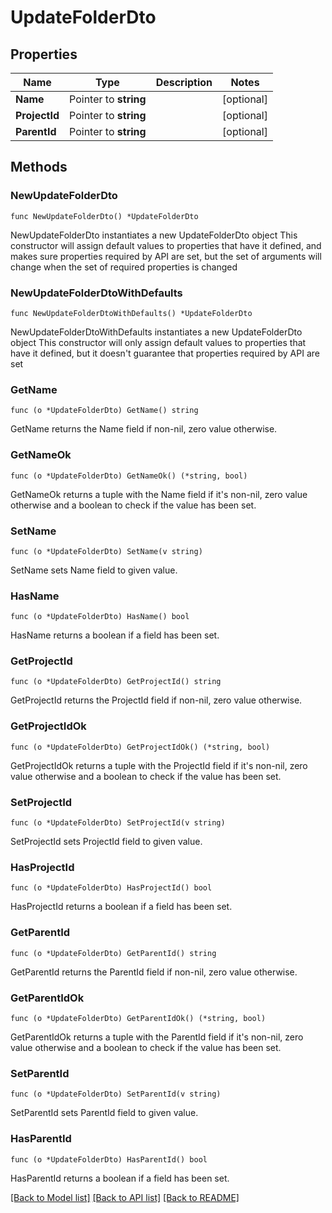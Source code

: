 # UpdateFolderDto

## Properties

Name | Type | Description | Notes
------------ | ------------- | ------------- | -------------
**Name** | Pointer to **string** |  | [optional] 
**ProjectId** | Pointer to **string** |  | [optional] 
**ParentId** | Pointer to **string** |  | [optional] 

## Methods

### NewUpdateFolderDto

`func NewUpdateFolderDto() *UpdateFolderDto`

NewUpdateFolderDto instantiates a new UpdateFolderDto object
This constructor will assign default values to properties that have it defined,
and makes sure properties required by API are set, but the set of arguments
will change when the set of required properties is changed

### NewUpdateFolderDtoWithDefaults

`func NewUpdateFolderDtoWithDefaults() *UpdateFolderDto`

NewUpdateFolderDtoWithDefaults instantiates a new UpdateFolderDto object
This constructor will only assign default values to properties that have it defined,
but it doesn't guarantee that properties required by API are set

### GetName

`func (o *UpdateFolderDto) GetName() string`

GetName returns the Name field if non-nil, zero value otherwise.

### GetNameOk

`func (o *UpdateFolderDto) GetNameOk() (*string, bool)`

GetNameOk returns a tuple with the Name field if it's non-nil, zero value otherwise
and a boolean to check if the value has been set.

### SetName

`func (o *UpdateFolderDto) SetName(v string)`

SetName sets Name field to given value.

### HasName

`func (o *UpdateFolderDto) HasName() bool`

HasName returns a boolean if a field has been set.

### GetProjectId

`func (o *UpdateFolderDto) GetProjectId() string`

GetProjectId returns the ProjectId field if non-nil, zero value otherwise.

### GetProjectIdOk

`func (o *UpdateFolderDto) GetProjectIdOk() (*string, bool)`

GetProjectIdOk returns a tuple with the ProjectId field if it's non-nil, zero value otherwise
and a boolean to check if the value has been set.

### SetProjectId

`func (o *UpdateFolderDto) SetProjectId(v string)`

SetProjectId sets ProjectId field to given value.

### HasProjectId

`func (o *UpdateFolderDto) HasProjectId() bool`

HasProjectId returns a boolean if a field has been set.

### GetParentId

`func (o *UpdateFolderDto) GetParentId() string`

GetParentId returns the ParentId field if non-nil, zero value otherwise.

### GetParentIdOk

`func (o *UpdateFolderDto) GetParentIdOk() (*string, bool)`

GetParentIdOk returns a tuple with the ParentId field if it's non-nil, zero value otherwise
and a boolean to check if the value has been set.

### SetParentId

`func (o *UpdateFolderDto) SetParentId(v string)`

SetParentId sets ParentId field to given value.

### HasParentId

`func (o *UpdateFolderDto) HasParentId() bool`

HasParentId returns a boolean if a field has been set.


[[Back to Model list]](../README.md#documentation-for-models) [[Back to API list]](../README.md#documentation-for-api-endpoints) [[Back to README]](../README.md)


